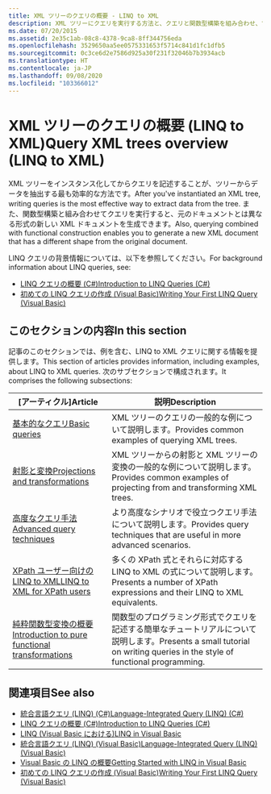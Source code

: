 ```yaml
---
title: XML ツリーのクエリの概要 - LINQ to XML
description: XML ツリーにクエリを実行する方法と、クエリと関数型構築を組み合わせ、ツリーを作り変える方法について説明します。
ms.date: 07/20/2015
ms.assetid: 2e35c1ab-08c8-4378-9ca8-8ff344756eda
ms.openlocfilehash: 3529650aa5ee0575331653f5714c841d1fc1dfb5
ms.sourcegitcommit: 0c3ce6d2e7586d925a30f231f32046b7b3934acb
ms.translationtype: HT
ms.contentlocale: ja-JP
ms.lasthandoff: 09/08/2020
ms.locfileid: "103366012"
---
```

# <a name="query-xml-trees-overview-linq-to-xml"></a><span data-ttu-id="d7fde-103">XML ツリーのクエリの概要 (LINQ to XML)</span><span class="sxs-lookup"><span data-stu-id="d7fde-103">Query XML trees overview (LINQ to XML)</span></span>

<span data-ttu-id="d7fde-104">XML ツリーをインスタンス化してからクエリを記述することが、ツリーからデータを抽出する最も効率的な方法です。</span><span class="sxs-lookup"><span data-stu-id="d7fde-104">After you've instantiated an XML tree, writing queries is the most effective way to extract data from the tree.</span></span> <span data-ttu-id="d7fde-105">また、関数型構築と組み合わせてクエリを実行すると、元のドキュメントとは異なる形式の新しい XML ドキュメントを生成できます。</span><span class="sxs-lookup"><span data-stu-id="d7fde-105">Also, querying combined with functional construction enables you to generate a new XML document that has a different shape from the original document.</span></span>

<span data-ttu-id="d7fde-106">LINQ クエリの背景情報については、以下を参照してください。</span><span class="sxs-lookup"><span data-stu-id="d7fde-106">For background information about LINQ queries, see:</span></span>

- [<span data-ttu-id="d7fde-107">LINQ クエリの概要 (C#)</span><span class="sxs-lookup"><span data-stu-id="d7fde-107">Introduction to LINQ Queries (C#)</span></span>](../../csharp/programming-guide/concepts/linq/introduction-to-linq-queries.md)
- [<span data-ttu-id="d7fde-108">初めての LINQ クエリの作成 (Visual Basic)</span><span class="sxs-lookup"><span data-stu-id="d7fde-108">Writing Your First LINQ Query (Visual Basic)</span></span>](../../visual-basic/programming-guide/concepts/linq/writing-your-first-linq-query.md)

## <a name="in-this-section"></a><span data-ttu-id="d7fde-109">このセクションの内容</span><span class="sxs-lookup"><span data-stu-id="d7fde-109">In this section</span></span>

<span data-ttu-id="d7fde-110">記事のこのセクションでは、例を含む、LINQ to XML クエリに関する情報を提供します。</span><span class="sxs-lookup"><span data-stu-id="d7fde-110">This section of articles provides information, including examples, about LINQ to XML queries.</span></span> <span data-ttu-id="d7fde-111">次のサブセクションで構成されます。</span><span class="sxs-lookup"><span data-stu-id="d7fde-111">It comprises the following subsections:</span></span>

|<span data-ttu-id="d7fde-112">[アーティクル]</span><span class="sxs-lookup"><span data-stu-id="d7fde-112">Article</span></span>|<span data-ttu-id="d7fde-113">説明</span><span class="sxs-lookup"><span data-stu-id="d7fde-113">Description</span></span>|
|-----------|-----------------|
|[<span data-ttu-id="d7fde-114">基本的なクエリ</span><span class="sxs-lookup"><span data-stu-id="d7fde-114">Basic queries</span></span>](find-element-specific-attribute.md)|<span data-ttu-id="d7fde-115">XML ツリーのクエリの一般的な例について説明します。</span><span class="sxs-lookup"><span data-stu-id="d7fde-115">Provides common examples of querying XML trees.</span></span>|
|[<span data-ttu-id="d7fde-116">射影と変換</span><span class="sxs-lookup"><span data-stu-id="d7fde-116">Projections and transformations</span></span>](work-dictionaries-linq-xml.md)|<span data-ttu-id="d7fde-117">XML ツリーからの射影と XML ツリーの変換の一般的な例について説明します。</span><span class="sxs-lookup"><span data-stu-id="d7fde-117">Provides common examples of projecting from and transforming XML trees.</span></span>|
|[<span data-ttu-id="d7fde-118">高度なクエリ手法</span><span class="sxs-lookup"><span data-stu-id="d7fde-118">Advanced query techniques</span></span>](join-two-collections.md)|<span data-ttu-id="d7fde-119">より高度なシナリオで役立つクエリ手法について説明します。</span><span class="sxs-lookup"><span data-stu-id="d7fde-119">Provides query techniques that are useful in more advanced scenarios.</span></span>|
|[<span data-ttu-id="d7fde-120">XPath ユーザー向けの LINQ to XML</span><span class="sxs-lookup"><span data-stu-id="d7fde-120">LINQ to XML for XPath users</span></span>](comparison-xpath-linq-xml.md)|<span data-ttu-id="d7fde-121">多くの XPath 式とそれらに対応する LINQ to XML の式について説明します。</span><span class="sxs-lookup"><span data-stu-id="d7fde-121">Presents a number of XPath expressions and their LINQ to XML equivalents.</span></span>|
|[<span data-ttu-id="d7fde-122">純粋関数型変換の概要</span><span class="sxs-lookup"><span data-stu-id="d7fde-122">Introduction to pure functional transformations</span></span>](introduction-pure-functional-transformations.md)|<span data-ttu-id="d7fde-123">関数型のプログラミング形式でクエリを記述する簡単なチュートリアルについて説明します。</span><span class="sxs-lookup"><span data-stu-id="d7fde-123">Presents a small tutorial on writing queries in the style of functional programming.</span></span>|

## <a name="see-also"></a><span data-ttu-id="d7fde-124">関連項目</span><span class="sxs-lookup"><span data-stu-id="d7fde-124">See also</span></span>

- [<span data-ttu-id="d7fde-125">統合言語クエリ (LINQ) (C#)</span><span class="sxs-lookup"><span data-stu-id="d7fde-125">Language-Integrated Query (LINQ) (C#)</span></span>](../../csharp/programming-guide/concepts/linq/index.md)
- [<span data-ttu-id="d7fde-126">LINQ クエリの概要 (C#)</span><span class="sxs-lookup"><span data-stu-id="d7fde-126">Introduction to LINQ Queries (C#)</span></span>](../../csharp/programming-guide/concepts/linq/introduction-to-linq-queries.md)
- [<span data-ttu-id="d7fde-127">LINQ (Visual Basic における)</span><span class="sxs-lookup"><span data-stu-id="d7fde-127">LINQ in Visual Basic</span></span>](../../visual-basic/programming-guide/language-features/linq/index.md)
- [<span data-ttu-id="d7fde-128">統合言語クエリ (LINQ) (Visual Basic)</span><span class="sxs-lookup"><span data-stu-id="d7fde-128">Language-Integrated Query (LINQ) (Visual Basic)</span></span>](../../visual-basic/programming-guide/concepts/linq/index.md)
- [<span data-ttu-id="d7fde-129">Visual Basic の LINQ の概要</span><span class="sxs-lookup"><span data-stu-id="d7fde-129">Getting Started with LINQ in Visual Basic</span></span>](../../visual-basic/programming-guide/concepts/linq/getting-started-with-linq.md)
- [<span data-ttu-id="d7fde-130">初めての LINQ クエリの作成 (Visual Basic)</span><span class="sxs-lookup"><span data-stu-id="d7fde-130">Writing Your First LINQ Query (Visual Basic)</span></span>](../../visual-basic/programming-guide/concepts/linq/writing-your-first-linq-query.md)
